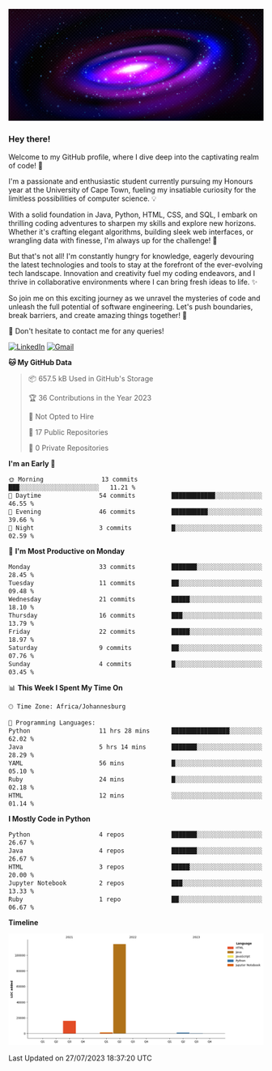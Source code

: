 ![Header Image](Header.png)


### Hey there! 

Welcome to my GitHub profile, where I dive deep into the captivating realm of code! 🚀

I'm a passionate and enthusiastic student currently pursuing my Honours year at the University of Cape Town, fueling my insatiable curiosity for the limitless possibilities of computer science. 💡

With a solid foundation in Java, Python, HTML, CSS, and SQL, I embark on thrilling coding adventures to sharpen my skills and explore new horizons. Whether it's crafting elegant algorithms, building sleek web interfaces, or wrangling data with finesse, I'm always up for the challenge! 💪

But that's not all! I'm constantly hungry for knowledge, eagerly devouring the latest technologies and tools to stay at the forefront of the ever-evolving tech landscape. Innovation and creativity fuel my coding endeavors, and I thrive in collaborative environments where I can bring fresh ideas to life. ✨

So join me on this exciting journey as we unravel the mysteries of code and unleash the full potential of software engineering. Let's push boundaries, break barriers, and create amazing things together! 🌟
 
💬 Don't hesitate to contact me for any queries! 

[![LinkedIn][linkedin-shield]][linkedin-url] [![Gmail][gmail-shield]][gmail-url]

<!-- LinkedIn -->
[linkedin-shield]: https://img.shields.io/badge/-LinkedIn-black.svg?style=for-the-badge&logo=linkedin&colorB=555
[linkedin-url]: https://www.linkedin.com/in/dennis-hammerschlag-57aa951a2/

<!-- Gmail -->
[gmail-shield]: https://img.shields.io/badge/Gmail-D14836?style=for-the-badge&logo=gmail&logoColor=white
[gmail-url]: mailto:dennishammerschlag01@gmail.com

<!--START_SECTION:waka-->
**🐱 My GitHub Data** 

> 📦 657.5 kB Used in GitHub's Storage 
 > 
> 🏆 36 Contributions in the Year 2023
 > 
> 🚫 Not Opted to Hire
 > 
> 📜 17 Public Repositories 
 > 
> 🔑 0 Private Repositories 
 > 
**I'm an Early 🐤** 

```text
🌞 Morning                13 commits          ███░░░░░░░░░░░░░░░░░░░░░░   11.21 % 
🌆 Daytime                54 commits          ████████████░░░░░░░░░░░░░   46.55 % 
🌃 Evening                46 commits          ██████████░░░░░░░░░░░░░░░   39.66 % 
🌙 Night                  3 commits           █░░░░░░░░░░░░░░░░░░░░░░░░   02.59 % 
```
📅 **I'm Most Productive on Monday** 

```text
Monday                   33 commits          ███████░░░░░░░░░░░░░░░░░░   28.45 % 
Tuesday                  11 commits          ██░░░░░░░░░░░░░░░░░░░░░░░   09.48 % 
Wednesday                21 commits          █████░░░░░░░░░░░░░░░░░░░░   18.10 % 
Thursday                 16 commits          ███░░░░░░░░░░░░░░░░░░░░░░   13.79 % 
Friday                   22 commits          █████░░░░░░░░░░░░░░░░░░░░   18.97 % 
Saturday                 9 commits           ██░░░░░░░░░░░░░░░░░░░░░░░   07.76 % 
Sunday                   4 commits           █░░░░░░░░░░░░░░░░░░░░░░░░   03.45 % 
```


📊 **This Week I Spent My Time On** 

```text
🕑︎ Time Zone: Africa/Johannesburg

💬 Programming Languages: 
Python                   11 hrs 28 mins      ████████████████░░░░░░░░░   62.02 % 
Java                     5 hrs 14 mins       ███████░░░░░░░░░░░░░░░░░░   28.29 % 
YAML                     56 mins             █░░░░░░░░░░░░░░░░░░░░░░░░   05.10 % 
Ruby                     24 mins             █░░░░░░░░░░░░░░░░░░░░░░░░   02.18 % 
HTML                     12 mins             ░░░░░░░░░░░░░░░░░░░░░░░░░   01.14 % 
```

**I Mostly Code in Python** 

```text
Python                   4 repos             ███████░░░░░░░░░░░░░░░░░░   26.67 % 
Java                     4 repos             ███████░░░░░░░░░░░░░░░░░░   26.67 % 
HTML                     3 repos             █████░░░░░░░░░░░░░░░░░░░░   20.00 % 
Jupyter Notebook         2 repos             ███░░░░░░░░░░░░░░░░░░░░░░   13.33 % 
Ruby                     1 repo              ██░░░░░░░░░░░░░░░░░░░░░░░   06.67 % 
```



**Timeline**

![Lines of Code chart](https://raw.githubusercontent.com/dennisdeneve/dennisdeneve/main/assets/bar_graph.png)


 Last Updated on 27/07/2023 18:37:20 UTC
<!--END_SECTION:waka-->
